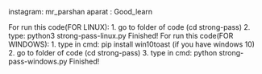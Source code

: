 instagram: mr_parshan
aparat   : Good_learn

For run this code(FOR LINUX):
    1. go to folder of code (cd strong-pass)
    2. type: python3 strong-pass-linux.py
              Finished!
For run this code(FOR WINDOWS):
    1. type in cmd: pip install win10toast (if you have windows 10)
    2. go to folder of code (cd strong-pass)
    3. type in cmd: python strong-pass-windows.py
              Finished!              
